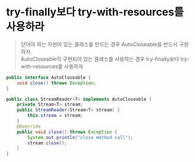 # try-finally보다 try-with-resources를 사용하라
> 닫아야 하는 자원이 있는 클래스를 만드는 경우 AutoCloseable을 반드시 구현하자.  
> AutoCloseable이 구현되어 있는 클래스를 사용하는 경우 try-finally보다 try-with-resources를 사용하자

```java
public interface AutoCloseable {
    void close() throws Exception;
}
```
```java
public class StreamReader<T> implements AutoCloseable {
    private Stream<T> stream;
    public StreamReader(Stream<T> stream) {
        this.stream = stream;
    }
    @Override
    public void close() throws Exception {
        System.out.println("close method call");
        stream.close();
    }
}
```